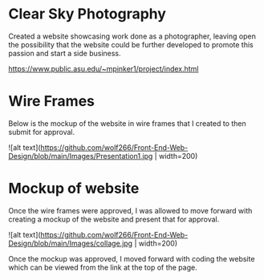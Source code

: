 # Clear Sky Photography

Created a website showcasing work done as a photographer, leaving open the possibility that the website could be further developed to promote this passion and start a side business.

https://www.public.asu.edu/~mpinker1/project/index.html

# Wire Frames

Below is the mockup of the website in wire frames that I created to then submit for approval.

![alt text](https://github.com/wolf266/Front-End-Web-Design/blob/main/Images/Presentation1.jpg | width=200)

# Mockup of website

Once the wire frames were approved, I was allowed to move forward with creating a mockup of the website and present that for approval.

![alt text](https://github.com/wolf266/Front-End-Web-Design/blob/main/Images/collage.jpg | width=200)

Once the mockup was approved, I moved forward with coding the website which can be viewed from the link at the top of the page.
